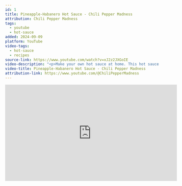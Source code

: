 ```yaml
---
id: 1
title: Pineapple-Habanero Hot Sauce - Chili Pepper Madness
attribution: Chili Pepper Madness
tags:
  - youtube
  - hot-sauce
added: 2024-09-09
platform: YouTube
video-tags:
  - hot-sauce
  - recipes
source-link: https://www.youtube.com/watch?v=xJ2z2JXGoIE
video-description: "<p>Make your own hot sauce at home. This hot sauce recipe is quick and easy, made with habanero peppers, sweet pineapple, cilantro, vinegar, lime juice and salt. It is a thinner sauce, perfect for spicy drinks like Bloody Marys, or you can sprinkle it over anything for a quick blast of sweet and spicy. It is easy to thicken up as well.</p><p>Check out all of my Bold and Zesty Recipes: <a href=\"https://www.youtube.com/playlist?list=PLCEFD77D654F1F737\"><img src=\"https://www.gstatic.com/youtube/img/watch/yt_favicon.png\" /> • Bold and Zesty Recipes</a></p><p>Don't forget to SUBSCRIBE to my channel! <a href=\"https://www.youtube.com/user/JalapenoMadnesss?sub_confirmation=1\">https://www.youtube.com/user/Jalapeno...</a></p><p>Pineapple-Habanero Hot Sauce - The Recipe</p><p>Ingredients</p><p>5-6 habanero peppers coarsely chopped<br>2 cups chopped pineapple<br>1 handful cilantro leaves rinsed<br>Juice from 1 lime<br>1 cup white vinegar<br>½ teaspoon salt</p><p>Instructions</p><p>Add all ingredients to a food processor and process until smooth. Add to a pot and simmer over low heat for 15 minutes. Cool and strain, if desired. If you want a chunkier hot sauce, skip the straining. Or, strain and add a bit of the pulp back in to your desired consistency. Pour into bottles and refrigerate until ready to use!</p><p>You can print the recipe here: <a href=\"https://www.youtube.com/redirect?event=video_description&redir_token=QUFFLUhqbWpaeVRvdDlmWUNqaTdVV05RN0lzOEdFWV82UXxBQ3Jtc0tsMkd5cWY4NmljUVZMcDJiaTJaQTM1S29pc0NKSnZkU3diUkRfeXdYNld6TlY5RXhKVmM3YUpVZXN0MXViUWZZc2lTMm83WVlyUm5hNk9IZGUxX3lvUkZqNlAxMUJJSUZ4THJ3RE9tU0lwSTBjVnpVNA&q=http%3A%2F%2Fwww.chilipeppermadness.com%2Fchili-pepper-recipes%2Fhot-sauces%2Fpineapple-habanero-hot-sauce&v=xJ2z2JXGoIE\">http://www.chilipeppermadness.com/chi...</a></p><p>Check out all of my Bold and Zesty Recipes: <a href=\"https://www.youtube.com/playlist?list=PLCEFD77D654F1F737\"><img src=\"https://www.gstatic.com/youtube/img/watch/yt_favicon.png\" /> • Bold and Zesty Recipes</a></p><p>Don't forget to SUBSCRIBE to my channel! <a href=\"https://www.youtube.com/user/JalapenoMadnesss?sub_confirmation=1\">https://www.youtube.com/user/Jalapeno...</a></p>"
video-title: Pineapple-Habanero Hot Sauce - Chili Pepper Madness
attribution-link: https://www.youtube.com/@ChiliPepperMadness
---
```

<iframe width="560" height="315" src="https://www.youtube-nocookie.com/embed/xJ2z2JXGoIE?si=xgH00nkBognMidw-" title="YouTube video player" frameborder="0" allow="accelerometer; autoplay; clipboard-write; encrypted-media; gyroscope; picture-in-picture; web-share" referrerpolicy="strict-origin-when-cross-origin" allowfullscreen></iframe>